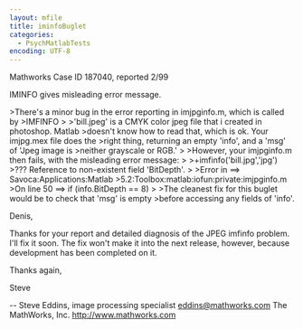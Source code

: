 ```yaml
---
layout: mfile
title: iminfoBuglet
categories:
  - PsychMatlabTests
encoding: UTF-8
---
```


Mathworks Case ID 187040, reported 2/99

IMINFO gives misleading error message.

\>There's a minor bug in the error reporting in imjpginfo.m, which is called by
\>IMFINFO
\>
\>'bill.jpeg' is a CMYK color jpeg file that i created in photoshop. Matlab
\>doesn't know how to read that, which is ok. Your imjpg.mex file does the
\>right thing, returning an empty 'info', and a 'msg' of 'Jpeg image is
\>neither grayscale or RGB.'
\>
\>However, your imjpginfo.m then fails, with the misleading error message:
\>
\>+imfinfo('bill.jpg','jpg')
\>??? Reference to non-existent field 'BitDepth'.
\>
\>Error in ==\> Savoca:Applications:Matlab
\>5.2:Toolbox:matlab:iofun:private:imjpginfo.m
\>On line 50  ==\>     if (info.BitDepth == 8)
\>
\>The cleanest fix for this buglet would be to check that 'msg' is empty
\>before accessing any fields of 'info'.


Denis,

Thanks for your report and detailed diagnosis of the JPEG imfinfo problem.
I'll fix it soon.  The fix won't make it into the next release, however,
because development has been completed on it.

Thanks again,

Steve

--
Steve Eddins, image processing specialist           eddins@mathworks.com
The MathWorks, Inc.                                 http://www.mathworks.com